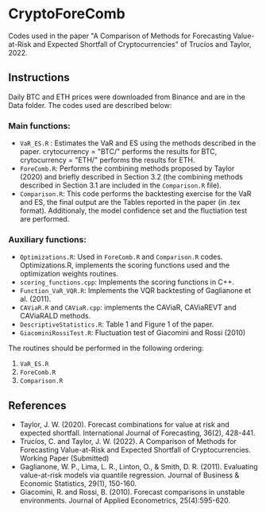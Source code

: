 # CryptoForeComb

Codes used in the paper "A Comparison of Methods for Forecasting Value-at-Risk and Expected Shortfall of Cryptocurrencies" of Trucíos and Taylor, 2022.

## Instructions

Daily BTC and ETH prices were downloaded from Binance and are in the Data folder. The codes used are described below:


### Main functions:

- `VaR_ES.R` : Estimates the VaR and ES using the methods described in the paper. crytocurrency = "BTC/" performs the results for BTC, crytocurrency = "ETH/" performs the results for ETH.
- `ForeComb.R`: Performs the combining methods proposed by Taylor (2020) and briefly described in Section 3.2 (the combining methods described in Section 3.1 are included in the `Comparison.R` file).
- `Comparison.R`: This code performs the backtesting exercise for the VaR and ES, the final output are the Tables reported in the paper (in .tex format). Additionaly, the model confidence set and the fluctiation test are performed.


### Auxiliary functions:

- `Optimizations.R`: Used in `ForeComb.R` and `Comparison.R` codes. Optimizations.R, implements the scoring functions used and the optimization weights routines.
- `scoring_functions.cpp`: Implements the scoring functions in C++.
- `Function_VaR_VQR.R`: Implements the VQR backtesting of Gaglianone et al. (2011).
- `CAViaR.R` and `CAViaR.cpp`: implements the CAViaR, CAViaREVT and CAViaRALD methods.
- `DescriptiveStatistics.R`: Table 1 and Figure 1 of the paper.
- `GiacominiRossiTest.R`: Fluctuation test of Giacomini and Rossi (2010)

The routines should be performed in the following ordering:

1. `VaR_ES.R`
2. `ForeComb.R`
3. `Comparison.R`


## References

- Taylor, J. W. (2020). Forecast combinations for value at risk and expected shortfall. International Journal of Forecasting, 36(2), 428-441.
- Trucíos, C. and Taylor, J. W. (2022). A Comparison of Methods for Forecasting Value-at-Risk and Expected Shortfall of Cryptocurrencies. Working Paper (Submitted)
- Gaglianone, W. P., Lima, L. R., Linton, O., & Smith, D. R. (2011). Evaluating value-at-risk models via quantile regression. Journal of Business & Economic Statistics, 29(1), 150-160.
- Giacomini, R. and Rossi, B. (2010). Forecast comparisons in unstable environments. Journal of Applied
Econometrics, 25(4):595-620.
